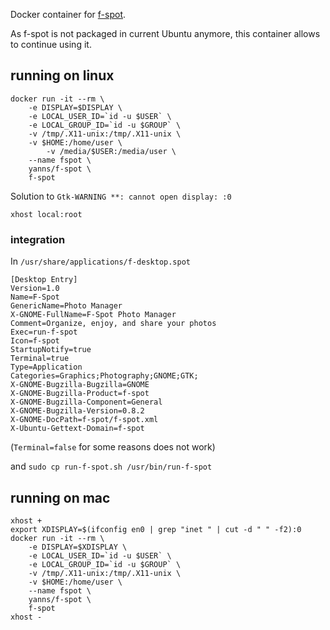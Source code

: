 Docker container for [f-spot](http://f-spot.org/).

As f-spot is not packaged in current Ubuntu anymore, this container allows to continue using it.

## running on linux

```
docker run -it --rm \
	-e DISPLAY=$DISPLAY \
	-e LOCAL_USER_ID=`id -u $USER` \
	-e LOCAL_GROUP_ID=`id -u $GROUP` \
	-v /tmp/.X11-unix:/tmp/.X11-unix \
	-v $HOME:/home/user \
        -v /media/$USER:/media/user \
	--name fspot \
	yanns/f-spot \
	f-spot
```

Solution to `Gtk-WARNING **: cannot open display: :0`
```
xhost local:root
```

### integration

In `/usr/share/applications/f-desktop.spot`

```
[Desktop Entry]
Version=1.0
Name=F-Spot
GenericName=Photo Manager
X-GNOME-FullName=F-Spot Photo Manager
Comment=Organize, enjoy, and share your photos
Exec=run-f-spot
Icon=f-spot
StartupNotify=true
Terminal=true
Type=Application
Categories=Graphics;Photography;GNOME;GTK;
X-GNOME-Bugzilla-Bugzilla=GNOME
X-GNOME-Bugzilla-Product=f-spot
X-GNOME-Bugzilla-Component=General
X-GNOME-Bugzilla-Version=0.8.2
X-GNOME-DocPath=f-spot/f-spot.xml
X-Ubuntu-Gettext-Domain=f-spot

```

(`Terminal=false` for some reasons does not work) 

and
`sudo cp run-f-spot.sh /usr/bin/run-f-spot`

## running on mac

```
xhost +
export XDISPLAY=$(ifconfig en0 | grep "inet " | cut -d " " -f2):0
docker run -it --rm \
	-e DISPLAY=$XDISPLAY \
	-e LOCAL_USER_ID=`id -u $USER` \
	-e LOCAL_GROUP_ID=`id -u $GROUP` \
	-v /tmp/.X11-unix:/tmp/.X11-unix \
	-v $HOME:/home/user \
	--name fspot \
	yanns/f-spot \
	f-spot
xhost -
```
